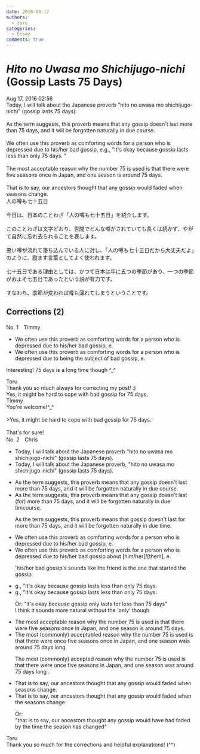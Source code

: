 ```yaml
---
date: 2016-08-17
authors:
  - toru
categories:
  - Essay
comments: true
---
```


# <strong><em>Hito no Uwasa mo Shichijugo-nichi</strong></em> (Gossip Lasts 75 Days)
<div class="date">Aug 17, 2016 02:56</div>
<div id="post"><div id="body_show_ori">
Today, I will talk about the Japanese proverb "hito no uwasa mo shichijugo-nichi" (gossip lasts 75 days).<br/><br/>As the term suggests, this proverb means that any gossip doesn't last more than 75 days, and it will be forgotten naturally in due course.<br/><br/>We often use this proverb as comforting words for a person who is depressed due to his/her bad gossip, e.g., "It's okay because gossip lasts less than only 75 days. "<br/><br/>The most acceptable reason why the number 75 is used is that there were five seasons once in Japan, and one season is around 75 days.<br/><br/>That is to say, our ancestors thought that any gossip would faded when seasons change.
</div></div>

<!-- more -->

<div id="post_ja"><div id="body_show_mo">
人の噂も七十五日<br/><br/>今日は、日本のことわざ「人の噂も七十五日」を紹介します。<br/><br/>このことわざは文字どおり、世間でどんな噂がされていても長くは続かず、やがて自然に忘れ去られることを表します。<br/><br/>悪い噂が流れて落ち込んでいる人に対し、「人の噂も七十五日だから大丈夫だよ」のように、励ます言葉としてよく使われます。<br/><br/>七十五日である理由としては、かつて日本は年に五つの季節があり、一つの季節がおよそ七五日であったという説が有力です。<br/><br/>すなわち、季節が変われば噂も薄れてしまうということです。
</div></div>

## Corrections (2)
<div id="block"><div class="first_name"> No. 1　<span class="just_name">Timmy</span></div><div id="block2">
<ul class="correction_field">
<li class="incorrect">We often use this proverb as comforting words for a person who is depressed due to his/her bad gossip, e.</li>
<li class="corrected correct">
We often use this proverb as comforting words for a person who is depressed due to <span class="f_blue">being the subject of</span> bad gossip, e.
</li>
</ul>
<p class="comment_small">
 Interesting! 75 days is a long time though ^_^
</p>

</div><div class="name"><span class="just_name">Toru</span><br>
Thank you so much always for correcting my post! :)<br/>Yes, it might be hard to cope with bad gossip for 75 days.
</div>
<div class="name"><span class="just_name">Timmy</span><br>
You're welcome!^_^<br/><br/>&gt;Yes, it might be hard to cope with bad gossip for 75 days.<br/><br/>That's for sure!
</div>
</div>
<div id="block"><div class="first_name"> No. 2　<span class="just_name">Chris</span></div><div id="block2">
<ul class="correction_field">
<li class="incorrect">Today, I will talk about the Japanese proverb "hito no uwasa mo shichijugo-nichi" (gossip lasts 75 days).</li>
<li class="corrected correct">
Today, I will talk about the Japanese proverb<span class="f_red">,</span> "hito no uwasa mo shichijugo-nichi" (gossip lasts 75 days).
</li>
</ul>
<ul class="correction_field">
<li class="incorrect">As the term suggests, this proverb means that any gossip doesn't last more than 75 days, and it will be forgotten naturally in due course.</li>
<li class="corrected correct">
As the term suggests, this proverb means that <span class="f_gray"><span class="sline">any </span></span>gossip doesn't last <span class="f_red">(for) </span>more than 75 days, and it will be forgotten naturally in due <span class="f_red">tim</span><span class="f_gray"><span class="sline">cours</span></span>e.
<p class="correction_comment">As the term suggests, this proverb means that gossip doesn't last for more than 75 days, and it will be forgotten naturally in due time.</p>
</li>
</ul>
<ul class="correction_field">
<li class="incorrect">We often use this proverb as comforting words for a person who is depressed due to his/her bad gossip, e.</li>
<li class="corrected correct">
We often use this proverb as comforting words for a person who is depressed due to <span class="f_gray"><span class="sline">his/her </span></span>bad gossip<span class="f_red"> about [him/her]/[them]</span>, e.
<p class="correction_comment">'his/her bad gossip's sounds like the friend is the one that started the gossip</p>
</li>
</ul>
<ul class="correction_field">
<li class="incorrect">g., "It's okay because gossip lasts less than only 75 days.</li>
<li class="corrected correct">
g., "It's okay because gossip lasts less than <span class="f_gray"><span class="sline">only </span></span>75 days.
<p class="correction_comment">Or: "it's okay because gossip only lasts for less than 75 days"<br/>I think it sounds more natural without the 'only' though</p>
</li>
</ul>
<ul class="correction_field">
<li class="incorrect">The most acceptable reason why the number 75 is used is that there were five seasons once in Japan, and one season is around 75 days.</li>
<li class="corrected correct">
The most <span class="f_red">(commonly) </span>accept<span class="f_gray"><span class="sline">abl</span></span>e<span class="f_red">d</span> reason why the number 75 is used is that there were <span class="f_red">once </span>five seasons <span class="f_gray"><span class="sline">once </span></span>in Japan, and one season <span class="f_red">wa</span><span class="f_gray"><span class="sline">i</span></span>s around 75 days<span class="f_red"> long</span>.
<p class="correction_comment">The most (commonly) accepted reason why the number 75 is used is that there were once five seasons in Japan, and one season was around 75 days long .</p>
</li>
</ul>
<ul class="correction_field">
<li class="incorrect">That is to say, our ancestors thought that any gossip would faded when seasons change.</li>
<li class="corrected correct">
That is to say, our ancestors thought that any gossip would fade<span class="f_gray"><span class="sline">d</span></span> when <span class="f_red">the </span>seasons change.
<p class="correction_comment">Or:<br/>"that is to say, our ancestors thought any gossip would have had faded by the time the season has changed"</p>
</li>
</ul>
</div><div class="name"><span class="just_name">Toru</span><br>
Thank you so much for the corrections and helpful explanations! (^^)
</div>
</div>
